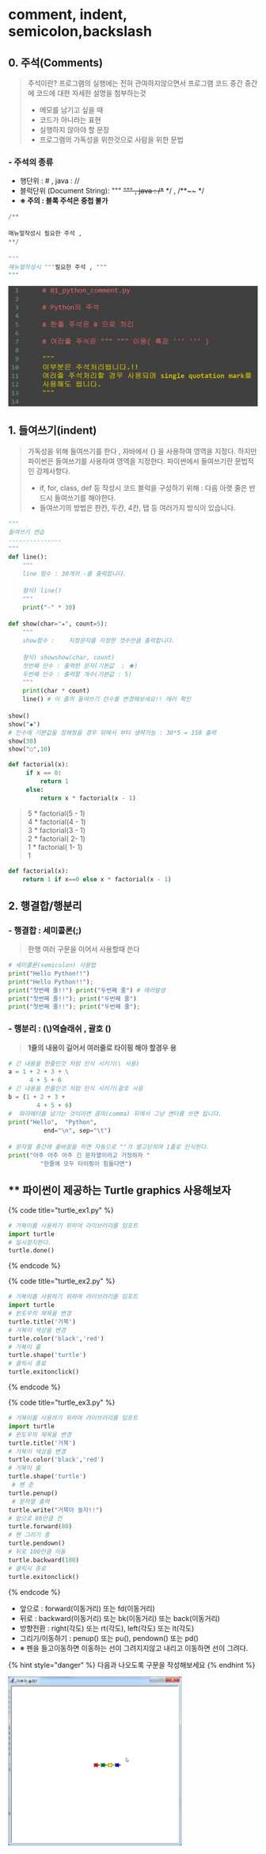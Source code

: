 # comment, indent, semicolon,backslash

## 0. 주석\(Comments\)

> 주석이란? 프로그램의 실행에는 전혀 관여하지않으면서 프로그램 코드 중간 중간에 코드에 대한 자세한 설명을 첨부하는것 
>
> * 메모를 남기고 싶을  때
> * 코드가 아니라는 표현 
> * 실행하지 않아야 할 문장
> * 프로그램의 가독성을 위한것으로 사람을 위한 문법

### - 주석의 종류

* 행단위 :  \#   , java : //
* 블럭단위 \(Document String\): """   ~~"""     , java : /\*~~ \*/  , /\*\*~~ \*/
*  **※ 주의 : 블록 주석은 중첩 불가**

```python
/**

매뉴얼작성시 필요한 주석 , 
**/

"""
매뉴얼작성시 """필요한 주석 , """
"""


```

![](../../../.gitbook/assets/image%20%28151%29.png)

## 1. 들여쓰기\(indent\)

> 가독성을 위해 들여쓰기를 한다 ,  자바에서 {} 을 사용하여 영역을 지정다. 하지만 파이썬은 들여쓰기를 사용하여 영역을 지정한다. 파이썬에서 들여쓰기란 문법적인 강제사항다.
>
> * if, for, class, def 등 작성시 코드 블럭을 구성하기 위해  : 다음 아랫 줄은 반드시 들여쓰기를 해야한다. 
> * 들여쓰기의 방법은 한칸, 두칸, 4칸, 탭 등 여러가지 방식이 있습니다.

```python
"""
들여쓰기 연습
---------------
"""
def line():
    """
    line 함수 : 30개의 -를 출력합니다.

    형식) line()
    """
    print("-" * 30)

def show(char="★", count=5):
    """
    show함수 :    지정문자를 지정한 갯수만큼 출력합니다.

    형식) showshow(char, count)
    첫번째 인수 : 출력한 문자(기본값  : ★)
    두번째 인수 : 출력할 개수(기본값 : 5)
    """
    print(char * count)
    line() # 이 줄의 들여쓰기 칸수를 변경해보세요!! 에러 확인

show()
show("◆")
# 인수에 기본값을 정해줬을 경우 뒤에서 부터 생략가능 : 30*5 = 150 출력
show(30)
show("○",10)
```

```python
def factorial(x):
     if x == 0:
         return 1
     else:
         return x * factorial(x - 1)
```

> 5  \*   factorial\(5 - 1\)  
>                                                    4 \* factorial\(4 - 1\)  
>                                                               3 \* factorial\(3 - 1\)  
>                                                                          2 \* factorial\( 2- 1\)  
>                                                                                      1 \*  factorial\( 1- 1\)  
>                                                                                                    1

```python
def factorial(x):
    return 1 if x==0 else x * factorial(x - 1)
```

## 2. 행결합/행분리

### - 행결합 : 세미콜론\(;\)

> 한행 여러 구문을 이어서 사용할때 쓴다

```python
# 세미콜론(semicolon) 사용법
print("Hello Python!!")
print("Hello Python!!");
print("첫번째 줄!!") print("두번째 줄") # 에러발생
print("첫번째 줄!!"); print("두번째 줄")
print("첫번째 줄!!"); print("두번째 줄");
```

### - 행분리 : \(\\)역슬래쉬 , 괄호  \(\)

> **1줄의 내용이 길어서 여러줄로 타이핑 해야 할경우 용**

```python
# 긴 내용을 한줄인것 처럼 인식 시키기(\ 사용)
a = 1 + 2 + 3 + \
      4 + 5 + 6
# 긴 내용을 한줄인것 처럼 인식 시키기(괄호 사용
b = (1 + 2 + 3 +
        4 + 5 + 6)
#  파라메터를 넘기는 것이라면 콤마(comma) 뒤에서 그냥 엔터를 쓰면 됩니다.
print("Hello",  "Python",
          end="\n", sep="\t")

# 문자열 중간에 줄바꿈을 하면 자동으로 ""가 열고닫히며 1줄로 인식한다.
print("아주 아주 아주 긴 문자열이라고 가정하자 " 
         "한줄에 모두 타이핑이 힘들다면")
```

## \*\* 파이썬이 제공하는 Turtle graphics 사용해보자 

{% code title="turtle\_ex1.py" %}
```python
# 거북이를 사용하기 위하여 라이브러리를 임포트
import turtle
# 일시정지한다.
turtle.done()
```
{% endcode %}

{% code title="turtle\_ex2.py" %}
```python
# 거북이를 사용하기 위하여 라이브러리를 임포트
import turtle
# 윈도우의 제목을 변경
turtle.title('거북')
# 거북이 색상을 변경
turtle.color('black','red')
# 거북이 출
turtle.shape('turtle')
# 클릭시 종료
turtle.exitonclick()
```
{% endcode %}

{% code title="turtle\_ex3.py" %}
```python
# 거북이를 사용하기 위하여 라이브러리를 임포트
import turtle
# 윈도우의 제목을 변경
turtle.title('거북')
# 거북이 색상을 변경
turtle.color('black','red')
# 거북이 출
turtle.shape('turtle')
 # 펜 준
turtle.penup()
 # 문자열 출력
turtle.write("거북아 놀자!!")
# 앞으로 80만큼 전
turtle.forward(80) 
# 펜 그리기 종
turtle.pendown() 
# 뒤로 100만큼 이동
turtle.backward(100) 
# 클릭시 종료
turtle.exitonclick()
```
{% endcode %}

* 앞으로 : forward\(이동거리\) 또는 fd\(이동거리\)
* 뒤로 : backward\(이동거리\) 또는 bk\(이동거리\) 또는 back\(이동거리\)
* 방향전환 : right\(각도\) 또는 rt\(각도\), left\(각도\) 또는 lt\(각도\)
* 그리기/이동하기 : penup\(\) 또는 pu\(\), pendown\(\) 또는 pd\(\)
* ※ 펜을 들고이동하면 이동하는 선이 그려지지않고 내리고 이동하면 선이 그려다.

{% hint style="danger" %}
다음과 나오도록 구문을 작성해보세요
{% endhint %}

![](../../../.gitbook/assets/image%20%2892%29.png)

## 

## 

